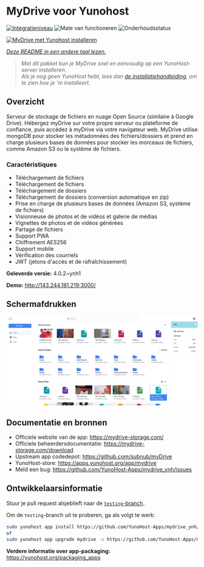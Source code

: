 <!--
NB: Deze README is automatisch gegenereerd door <https://github.com/YunoHost/apps/tree/master/tools/readme_generator>
Hij mag NIET handmatig aangepast worden.
-->

# MyDrive voor Yunohost

[![Integratieniveau](https://apps.yunohost.org/badge/integration/mydrive)](https://ci-apps.yunohost.org/ci/apps/mydrive/)
![Mate van functioneren](https://apps.yunohost.org/badge/state/mydrive)
![Onderhoudsstatus](https://apps.yunohost.org/badge/maintained/mydrive)

[![MyDrive met Yunohost installeren](https://install-app.yunohost.org/install-with-yunohost.svg)](https://install-app.yunohost.org/?app=mydrive)

*[Deze README in een andere taal lezen.](./ALL_README.md)*

> *Met dit pakket kun je MyDrive snel en eenvoudig op een YunoHost-server installeren.*  
> *Als je nog geen YunoHost hebt, lees dan [de installatiehandleiding](https://yunohost.org/install), om te zien hoe je 'm installeert.*

## Overzicht

Serveur de stockage de fichiers en nuage Open Source (similaire à Google Drive). Hébergez myDrive sur votre propre serveur ou plateforme de confiance, puis accédez à myDrive via votre navigateur web. MyDrive utilise mongoDB pour stocker les métadonnées des fichiers/dossiers et prend en charge plusieurs bases de données pour stocker les morceaux de fichiers, comme Amazon S3 ou le système de fichiers.

### Caractéristiques

- Téléchargement de fichiers
- Téléchargement de fichiers
- Téléchargement de dossiers
- Téléchargement de dossiers (conversion automatique en zip)
- Prise en charge de plusieurs bases de données (Amazon S3, système de fichiers)
- Visionneuse de photos et de vidéos et galerie de médias
- Vignettes de photos et de vidéos générées
- Partage de fichiers
- Support PWA
- Chiffrement AES256
- Support mobile
- Vérification des courriels
- JWT (jetons d'accès et de rafraîchissement)


**Geleverde versie:** 4.0.2~ynh1

**Demo:** <http://143.244.181.219:3000/>

## Schermafdrukken

![Schermafdrukken van MyDrive](./doc/screenshots/screenshot.png)

## Documentatie en bronnen

- Officiele website van de app: <https://mydrive-storage.com/>
- Officiele beheerdersdocumentatie: <https://mydrive-storage.com/download>
- Upstream app codedepot: <https://github.com/subnub/myDrive>
- YunoHost-store: <https://apps.yunohost.org/app/mydrive>
- Meld een bug: <https://github.com/YunoHost-Apps/mydrive_ynh/issues>

## Ontwikkelaarsinformatie

Stuur je pull request alsjeblieft naar de [`testing`-branch](https://github.com/YunoHost-Apps/mydrive_ynh/tree/testing).

Om de `testing`-branch uit te proberen, ga als volgt te werk:

```bash
sudo yunohost app install https://github.com/YunoHost-Apps/mydrive_ynh/tree/testing --debug
of
sudo yunohost app upgrade mydrive -u https://github.com/YunoHost-Apps/mydrive_ynh/tree/testing --debug
```

**Verdere informatie over app-packaging:** <https://yunohost.org/packaging_apps>
